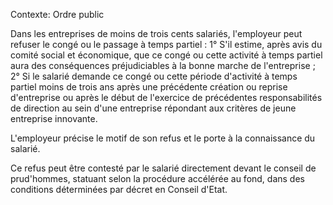 Contexte: Ordre public

Dans les entreprises de moins de trois cents salariés, l'employeur peut refuser le congé ou le passage à temps partiel : 1° S'il estime, après avis du comité social et économique, que ce congé ou cette activité à temps partiel aura des conséquences préjudiciables à la bonne marche de l'entreprise ; 2° Si le salarié demande ce congé ou cette période d'activité à temps partiel moins de trois ans après une précédente création ou reprise d'entreprise ou après le début de l'exercice de précédentes responsabilités de direction au sein d'une entreprise répondant aux critères de jeune entreprise innovante.

L'employeur précise le motif de son refus et le porte à la connaissance du salarié.

Ce refus peut être contesté par le salarié directement devant le conseil de prud'hommes, statuant selon la procédure accélérée au fond, dans des conditions déterminées par décret en Conseil d'Etat.